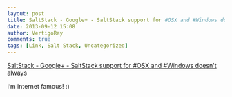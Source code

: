 ```yaml
---
layout: post
title: SaltStack - Google+ - SaltStack support for #OSX and #Windows doesn't always
date: 2013-09-12 15:08
author: VertigoRay
comments: true
tags: [Link, Salt Stack, Uncategorized]
---
```

<a href='https://plus.google.com/112856352920437801867/posts/1hSB3MvGAbk'>SaltStack - Google+ - SaltStack support for #OSX and #Windows doesn't always</a><div class="link_description"><p>I&rsquo;m internet famous! :)</p></div>
